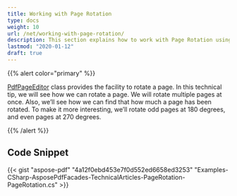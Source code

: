 ```yaml
---
title: Working with Page Rotation
type: docs
weight: 10
url: /net/working-with-page-rotation/
description: This section explains how to work with Page Rotation using PdfPageEditor Class.
lastmod: "2020-01-12"
draft: true
---
```


{{% alert color="primary" %}} 

[PdfPageEditor](http://www.aspose.com/api/net/pdf/aspose.pdf.facades/PdfPageEditor) class provides the facility to rotate a page. In this technical tip, we will see how we can rotate a page. We will rotate multiple pages at once. Also, we’ll see how we can find that how much a page has been rotated. To make it more interesting, we’ll rotate odd pages at 180 degrees, and even pages at 270 degrees.

{{% /alert %}} 

## Code Snippet


{{< gist "aspose-pdf" "4a12f0ebd453e7f0d552ed6658ed3253" "Examples-CSharp-AsposePdfFacades-TechnicalArticles-PageRotation-PageRotation.cs" >}}

